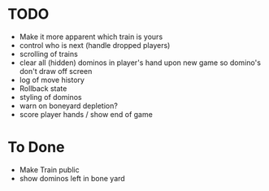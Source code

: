 
# TODO 
* Make it more apparent which train is yours
* control who is next (handle dropped players)
* scrolling of trains
* clear all (hidden) dominos in player's hand upon new game so domino's don't draw off screen
* log of move history
* Rollback state
* styling of dominos
* warn on boneyard depletion?
* score player hands / show end of game

# To Done
* Make Train public
* show dominos left in bone yard
